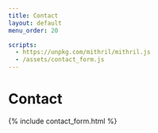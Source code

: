 ```yaml
---
title: Contact
layout: default
menu_order: 20

scripts:
  - https://unpkg.com/mithril/mithril.js
  - /assets/contact_form.js
---
```


Contact
=======

{% include contact_form.html %}
